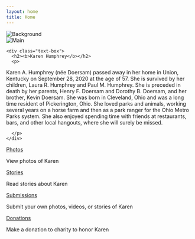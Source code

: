 ```yaml
---
layout: home
title: Home
---
```


<div class="layered-container">
  <img src="{{ '/assets/images/IMG_6546.jpg' | relative_url }}" alt="Background" class="bg-image">

  <div class="foreground">
    <img src="{{ '/assets/images/karenMain.jpg' | relative_url }}" alt="Main" class="main-image">

    <div class="text-box">
      <h2><b>Karen Humphrey</b></h2>
      <p>
        
Karen A. Humphrey (née Doersam) passed away in her home in Union, Kentucky on September 28, 2020 at the age of 57.  She is survived by her children, Laura R. Humphrey and Paul M. Humphrey.  She is preceded in death by her parents, Henry F. Doersam and Dorothy B. Doersam, and her brother, Kevin Doersam.  She was born in Cleveland, Ohio and was a long time resident of Pickerington, Ohio. She loved parks and animals, working several years on a horse farm and then as a park ranger for the Ohio Metro Parks system. She also enjoyed spending time with friends at restaurants, bars, and other local hangouts, where she will surely be missed.

      </p>
    </div>
  </div>
</div>

<div class="button-grid">
  <div class="button-item">
    <a href="{{ '/photos/' | relative_url }}" class="home-button">Photos</a>
    <p class="button-desc">View photos of Karen</p>
  </div>

  <div class="button-item">
    <a href="{{ '/stories/' | relative_url }}" class="home-button">Stories</a>
    <p class="button-desc">Read stories about Karen</p>
  </div>

  <div class="button-item">
    <a href="{{ '/submissions/' | relative_url }}" class="home-button">Submissions</a>
    <p class="button-desc">Submit your own photos, videos, or stories of Karen</p>
  </div>

  <div class="button-item">
    <a href="{{ '/donations/' | relative_url }}" class="home-button">Donations</a>
    <p class="button-desc">Make a donation to charity to honor Karen</p>
  </div>
</div>

